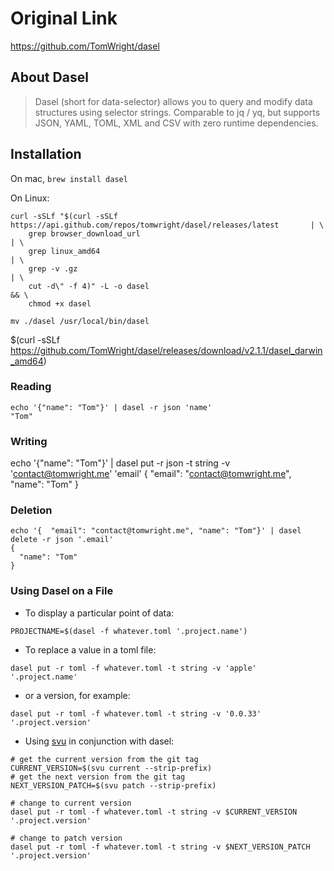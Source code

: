 # Original Link

https://github.com/TomWright/dasel

## About Dasel

> Dasel (short for data-selector) allows you to query and modify data structures using selector strings.
> Comparable to jq / yq, but supports JSON, YAML, TOML, XML and CSV with zero runtime dependencies.

## Installation

On mac, ```brew install dasel```

On Linux:

```
curl -sSLf "$(curl -sSLf https://api.github.com/repos/tomwright/dasel/releases/latest       | \
    grep browser_download_url                                                               | \ 
    grep linux_amd64                                                                        | \ 
    grep -v .gz                                                                             | \ 
    cut -d\" -f 4)" -L -o dasel                                                            && \
    chmod +x dasel

mv ./dasel /usr/local/bin/dasel
```


$(curl -sSLf https://github.com/TomWright/dasel/releases/download/v2.1.1/dasel_darwin_amd64)

### Reading

```
echo '{"name": "Tom"}' | dasel -r json 'name'
"Tom"
```

### Writing

echo '{"name": "Tom"}' | dasel put -r json -t string -v 'contact@tomwright.me' 'email'
{
  "email": "contact@tomwright.me",
  "name": "Tom"
}

### Deletion

```
echo '{  "email": "contact@tomwright.me", "name": "Tom"}' | dasel delete -r json '.email'
{
  "name": "Tom"
}
```

### Using Dasel on a File

* To display a particular point of data:

```
PROJECTNAME=$(dasel -f whatever.toml '.project.name')
```

* To replace a value in a toml file:

```
dasel put -r toml -f whatever.toml -t string -v 'apple' '.project.name'
```

* or a version, for example:

```
dasel put -r toml -f whatever.toml -t string -v '0.0.33' '.project.version'
```

* Using [svu](/about-svu) in conjunction with dasel:

```
# get the current version from the git tag
CURRENT_VERSION=$(svu current --strip-prefix)
# get the next version from the git tag
NEXT_VERSION_PATCH=$(svu patch --strip-prefix)

# change to current version
dasel put -r toml -f whatever.toml -t string -v $CURRENT_VERSION '.project.version'

# change to patch version
dasel put -r toml -f whatever.toml -t string -v $NEXT_VERSION_PATCH '.project.version'

```